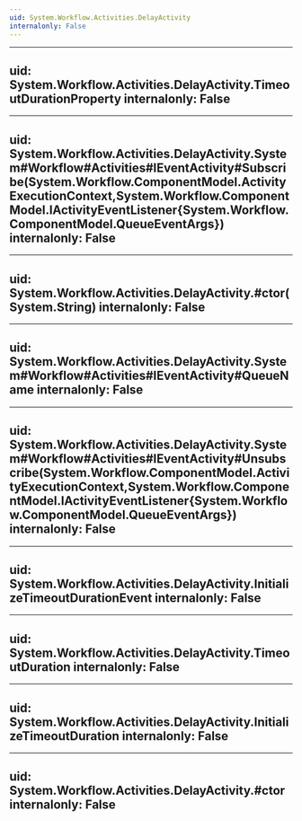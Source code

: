 ```yaml
---
uid: System.Workflow.Activities.DelayActivity
internalonly: False
---
```


---
uid: System.Workflow.Activities.DelayActivity.TimeoutDurationProperty
internalonly: False
---

---
uid: System.Workflow.Activities.DelayActivity.System#Workflow#Activities#IEventActivity#Subscribe(System.Workflow.ComponentModel.ActivityExecutionContext,System.Workflow.ComponentModel.IActivityEventListener{System.Workflow.ComponentModel.QueueEventArgs})
internalonly: False
---

---
uid: System.Workflow.Activities.DelayActivity.#ctor(System.String)
internalonly: False
---

---
uid: System.Workflow.Activities.DelayActivity.System#Workflow#Activities#IEventActivity#QueueName
internalonly: False
---

---
uid: System.Workflow.Activities.DelayActivity.System#Workflow#Activities#IEventActivity#Unsubscribe(System.Workflow.ComponentModel.ActivityExecutionContext,System.Workflow.ComponentModel.IActivityEventListener{System.Workflow.ComponentModel.QueueEventArgs})
internalonly: False
---

---
uid: System.Workflow.Activities.DelayActivity.InitializeTimeoutDurationEvent
internalonly: False
---

---
uid: System.Workflow.Activities.DelayActivity.TimeoutDuration
internalonly: False
---

---
uid: System.Workflow.Activities.DelayActivity.InitializeTimeoutDuration
internalonly: False
---

---
uid: System.Workflow.Activities.DelayActivity.#ctor
internalonly: False
---
